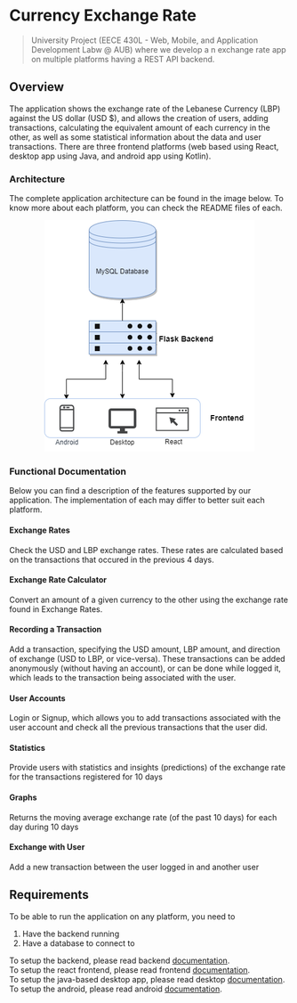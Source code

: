 # Currency Exchange Rate

> University Project (EECE 430L - Web, Mobile, and Application Development Labw @ AUB) where we develop a n exchange rate app on multiple platforms having a REST API backend.

## Overview
The application shows the exchange rate of the Lebanese Currency (LBP) against the US dollar (USD $), and allows the creation of users, adding transactions, calculating the equivalent amount of each currency in the other, as well as some statistical information about the data and user transactions. 
There are three frontend platforms (web based using React, desktop app using Java, and android app using Kotlin).

### Architecture
The complete application architecture can be found in the image below. To know more about each platform, you can check the README files of each.

<p align="center">
  <img src="res/architecture.png?raw=true"/>
</p>

### Functional Documentation
Below you can find a description of the features supported by our application. The implementation of each may differ to better suit each platform.

#### Exchange Rates
Check the USD and LBP exchange rates. These rates are calculated based on the transactions that occured in the previous 4 days.
#### Exchange Rate Calculator
Convert an  amount of a given currency to the other using the exchange rate found in Exchange Rates.
#### Recording a Transaction
Add a transaction, specifying the USD amount, LBP amount, and direction of exchange (USD to LBP, or vice-versa). These transactions can be added anonymously (without having an account), or can be done while logged it, which leads to the transaction being associated with the user.
#### User Accounts
Login or Signup, which allows you to add transactions associated with the user account and check all the previous transactions that the user did. 
#### Statistics
Provide users with statistics and insights (predictions) of the exchange rate for the transactions registered for 10 days
#### Graphs
Returns the moving average exchange rate (of the past 10 days) for each day during 10 days
#### Exchange with  User
Add a new transaction between the user logged in and another user

## Requirements
To be able to run the application on any platform, you need to 

 1. Have the backend running
 2. Have a database to connect to

To setup the backend, please read backend [documentation](backend/README.md).</br>
To setup the react frontend, please read frontend [documentation](frontend/README.md).</br>
To setup the java-based desktop app, please read desktop [documentation](desktop/README.md).</br>
To setup the android, please read android [documentation](android/README.md).
